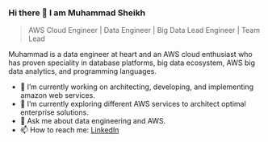 ### Hi there 👋 I am Muhammad Sheikh
> AWS Cloud Engineer | Data Engineer | Big Data Lead Engineer | Team Lead

Muhammad is a data engineer at heart and an AWS cloud enthusiast who has proven speciality in database platforms, big data ecosystem, AWS big data analytics, and programming languages. 

- 🔭 I’m currently working on architecting, developing, and implementing amazon web services.
- 🌱 I’m currently exploring different AWS services to architect optimal enterprise solutions.
- 💬 Ask me about data engineering and AWS.
- 📫 How to reach me: [LinkedIn](https://www.linkedin.com/in/miisheikh/)


